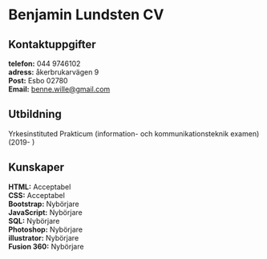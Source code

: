 # Benjamin Lundsten CV

## Kontaktuppgifter <br>
           
**telefon:** 044 9746102 <br>
**adress:** åkerbrukarvägen 9 <br>
**Post:** Esbo 02780 <br>
**Email:** benne.wille@gmail.com <br>

## Utbildning <br>

Yrkesinstituted Prakticum (information- och kommunikationsteknik examen) (2019- ) <br>

## Kunskaper <br>

**HTML:** Acceptabel <br>
**CSS:** Acceptabel <br>
**Bootstrap:** Nybörjare <br>
**JavaScript:** Nybörjare <br>
**SQL:** Nybörjare <br>
**Photoshop:** Nybörjare <br>
**illustrator:** Nybörjare <br>
**Fusion 360:** Nybörjare <br>

